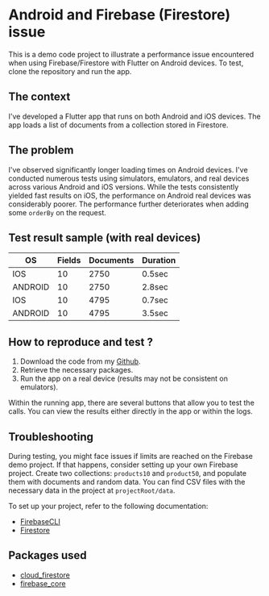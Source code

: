 # Android and Firebase (Firestore) issue
This is a demo code project to illustrate a performance issue encountered when using Firebase/Firestore with Flutter on Android devices. To test, clone the repository and run the app.


## The context
I've developed a Flutter app that runs on both Android and iOS devices. The app loads a list of documents from a collection stored in Firestore.


## The problem
I've observed significantly longer loading times on Android devices. I've conducted numerous tests using simulators, emulators, and real devices across various Android and iOS versions. While the tests consistently yielded fast results on iOS, the performance on Android real devices was considerably poorer. The performance further deteriorates when adding some `orderBy` on the request.


## Test result sample (with real devices)
| OS      | Fields | Documents | Duration |
|---------|--------|-----------|----------|
| IOS     | 10     | 2750      | 0.5sec   |
| ANDROID | 10     | 2750      | 2.8sec   |
| IOS     | 10     | 4795      | 0.7sec   |
| ANDROID | 10     | 4795      | 3.5sec   |


## How to reproduce and test ?
1) Download the code from my [Github]().
2) Retrieve the necessary packages.
3) Run the app on a real device (results may not be consistent on emulators).

Within the running app, there are several buttons that allow you to test the calls. You can view the results either directly in the app or within the logs.


## Troubleshooting
During testing, you might face issues if limits are reached on the Firebase demo project. If that happens, consider setting up your own Firebase project. Create two collections: `products10` and `product50`, and populate them with documents and random data. You can find CSV files with the necessary data in the project at `projectRoot/data`.


To set up your project, refer to the following documentation:
- [FirebaseCLI](https://firebase.google.com/docs/cli?hl=fr)
- [Firestore](https://firebase.google.com/docs/firestore?hl=fr)


## Packages used
- [cloud_firestore](https://pub.dev/packages/cloud_firestore)
- [firebase_core](https://pub.dev/packages/firebase_core)
